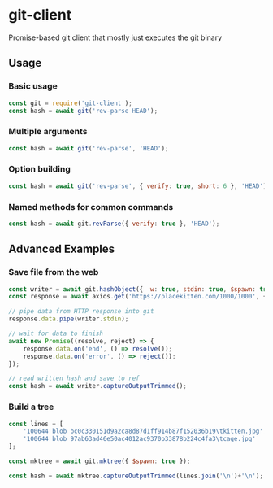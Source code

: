 # git-client

Promise-based git client that mostly just executes the git binary

## Usage

### Basic usage

```js
const git = require('git-client');
const hash = await git('rev-parse HEAD');
```

### Multiple arguments

```js
const hash = await git('rev-parse', 'HEAD');
```

### Option building

```js
const hash = await git('rev-parse', { verify: true, short: 6 }, 'HEAD');
```

### Named methods for common commands

```js
const hash = await git.revParse({ verify: true }, 'HEAD');
```

## Advanced Examples

### Save file from the web

```js
const writer = await git.hashObject({  w: true, stdin: true, $spawn: true });
const response = await axios.get('https://placekitten.com/1000/1000', { responseType: 'stream' });

// pipe data from HTTP response into git
response.data.pipe(writer.stdin);

// wait for data to finish
await new Promise((resolve, reject) => {
    response.data.on('end', () => resolve());
    response.data.on('error', () => reject());
});

// read written hash and save to ref
const hash = await writer.captureOutputTrimmed();
```

### Build a tree

```js
const lines = [
    '100644 blob bc0c330151d9a2ca8d87d1ff914b87f152036b19\tkitten.jpg',
    '100644 blob 97ab63ad46e50ac4012ac9370b33878b224c4fa3\tcage.jpg'
];

const mktree = await git.mktree({ $spawn: true });

const hash = await mktree.captureOutputTrimmed(lines.join('\n')+'\n');
```
